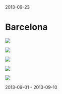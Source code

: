 2013-09-23

Barcelona
=========

![](1.jpg)

![](2.jpg)

![](3.jpg)

![](4.jpg)

![](5.jpg)

<p class="centered">
    2013-09-01 - 2013-09-10
</p>
